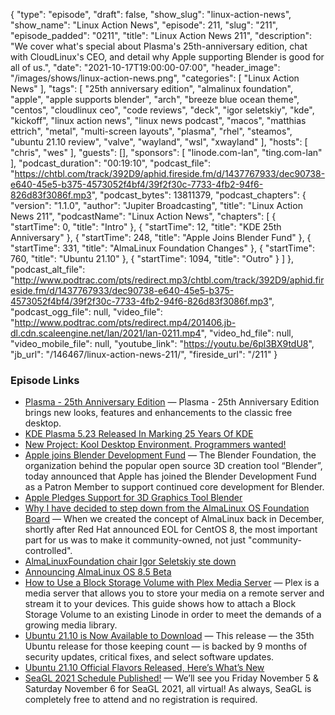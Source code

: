 {
  "type": "episode",
  "draft": false,
  "show_slug": "linux-action-news",
  "show_name": "Linux Action News",
  "episode": 211,
  "slug": "211",
  "episode_padded": "0211",
  "title": "Linux Action News 211",
  "description": "We cover what's special about Plasma's 25th-anniversary edition, chat with CloudLinux's CEO, and detail why Apple supporting Blender is good for all of us.",
  "date": "2021-10-17T19:00:00-07:00",
  "header_image": "/images/shows/linux-action-news.png",
  "categories": [
    "Linux Action News"
  ],
  "tags": [
    "25th anniversary edition",
    "almalinux foundation",
    "apple",
    "apple supports blender",
    "arch",
    "breeze blue ocean theme",
    "centos",
    "cloudlinux ceo",
    "code reviews",
    "deck",
    "igor seletskiy",
    "kde",
    "kickoff",
    "linux action news",
    "linux news podcast",
    "macos",
    "matthias ettrich",
    "metal",
    "multi-screen layouts",
    "plasma",
    "rhel",
    "steamos",
    "ubuntu 21.10 review",
    "valve",
    "wayland",
    "wsl",
    "xwayland"
  ],
  "hosts": [
    "chris",
    "wes"
  ],
  "guests": [],
  "sponsors": [
    "linode.com-lan",
    "ting.com-lan"
  ],
  "podcast_duration": "00:19:10",
  "podcast_file": "https://chtbl.com/track/392D9/aphid.fireside.fm/d/1437767933/dec90738-e640-45e5-b375-4573052f4bf4/39f2f30c-7733-4fb2-94f6-826d83f3086f.mp3",
  "podcast_bytes": 13811379,
  "podcast_chapters": {
    "version": "1.1.0",
    "author": "Jupiter Broadcasting",
    "title": "Linux Action News 211",
    "podcastName": "Linux Action News",
    "chapters": [
      {
        "startTime": 0,
        "title": "Intro"
      },
      {
        "startTime": 12,
        "title": "KDE 25th Anniversary"
      },
      {
        "startTime": 248,
        "title": "Apple Joins Blender Fund"
      },
      {
        "startTime": 331,
        "title": "AlmaLinux Foundation Changes"
      },
      {
        "startTime": 760,
        "title": "Ubuntu 21.10"
      },
      {
        "startTime": 1094,
        "title": "Outro"
      }
    ]
  },
  "podcast_alt_file": "http://www.podtrac.com/pts/redirect.mp3/chtbl.com/track/392D9/aphid.fireside.fm/d/1437767933/dec90738-e640-45e5-b375-4573052f4bf4/39f2f30c-7733-4fb2-94f6-826d83f3086f.mp3",
  "podcast_ogg_file": null,
  "video_file": "http://www.podtrac.com/pts/redirect.mp4/201406.jb-dl.cdn.scaleengine.net/lan/2021/lan-0211.mp4",
  "video_hd_file": null,
  "video_mobile_file": null,
  "youtube_link": "https://youtu.be/6pl3BX9tdU8",
  "jb_url": "/146467/linux-action-news-211/",
  "fireside_url": "/211"
}


### Episode Links

  * [Plasma - 25th Anniversary Edition](https://kde.org/announcements/plasma/5/5.23.0/ "Plasma - 25th Anniversary Edition") — Plasma - 25th Anniversary Edition brings new looks, features and enhancements to the classic free desktop.
  * [KDE Plasma 5.23 Released In Marking 25 Years Of KDE](https://www.phoronix.com/scan.php?page=news_item&px=KDE-Plasma-5.23-Released "KDE Plasma 5.23 Released In Marking 25 Years Of KDE")
  * [New Project: Kool Desktop Environment. Programmers wanted!](https://groups.google.com/g/de.comp.os.linux.misc/c/SDbiV3Iat_s/m/zv_D_2ctS8sJ?pli=1 "New Project: Kool Desktop Environment. Programmers wanted!")
  * [Apple joins Blender Development Fund](https://www.blender.org/press/apple-joins-blender-development-fund/ "Apple joins Blender Development Fund") — The Blender Foundation, the organization behind the popular open source 3D creation tool “Blender”, today announced that Apple has joined the Blender Development Fund as a Patron Member to support continued core development for Blender.
  * [Apple Pledges Support for 3D Graphics Tool Blender](https://www.macrumors.com/2021/10/14/apple-joins-blender-development-fund/ "Apple Pledges Support for 3D Graphics Tool Blender")
  * [Why I have decided to step down from the AlmaLinux OS Foundation Board](https://blog.cloudlinux.com/why-i-have-decided-to-step-down-from-the-almalinux-os-foundation-board "Why I have decided to step down from the AlmaLinux OS Foundation Board") — When we created the concept of AlmaLinux back in December, shortly after Red Hat announced EOL for CentOS 8, the most important part for us was to make it community-owned, not just "community-controlled".
  * [AlmaLinuxFoundation chair Igor Seletskiy ste down](https://www.theregister.com/2021/10/13/almalinux_foundation_chair/ "AlmaLinuxFoundation chair Igor Seletskiy ste down")
  * [Announcing AlmaLinux OS 8.5 Beta](https://almalinux.org/blog/announcing-almalinux-os-85-beta/ "Announcing AlmaLinux OS 8.5 Beta")
  * [How to Use a Block Storage Volume with Plex Media Server](https://www.linode.com/docs/guides/use-block-storage-with-plex-media-server/ "How to Use a Block Storage Volume with Plex Media Server") — Plex is a media server that allows you to store your media on a remote server and stream it to your devices. This guide shows how to attach a Block Storage Volume to an existing Linode in order to meet the demands of a growing media library.
  * [Ubuntu 21.10 is Now Available to Download](https://www.omgubuntu.co.uk/2021/10/ubuntu-21-10-is-now-available-to-download "Ubuntu 21.10 is Now Available to Download") — This release — the 35th Ubuntu release for those keeping count — is backed by 9 months of security updates, critical fixes, and select software updates.
  * [Ubuntu 21.10 Official Flavors Released, Here’s What’s New](https://9to5linux.com/ubuntu-21-10-official-flavors-released-heres-whats-new "Ubuntu 21.10 Official Flavors Released, Here’s What’s New")
  * [SeaGL 2021 Schedule Published!](https://seagl.org/news/2021/10/15/schedule.html "SeaGL 2021 Schedule Published!") — We’ll see you Friday November 5 & Saturday November 6 for SeaGL 2021, all virtual! As always, SeaGL is completely free to attend and no registration is required.


